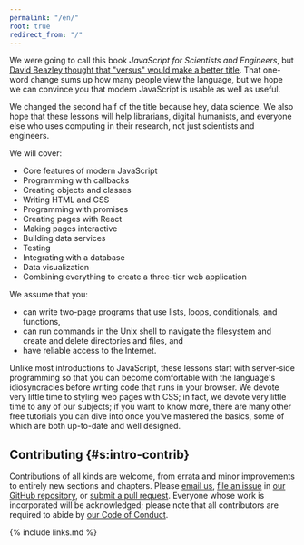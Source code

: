 ```yaml
---
permalink: "/en/"
root: true
redirect_from: "/"
---
```


We were going to call this book *JavaScript for Scientists and Engineers*,
but [David Beazley thought that "versus" would make a better title]({{site.data.links.beazley_tweet}}).
That one-word change sums up how many people view the language,
but we hope we can convince you that modern JavaScript is usable as well as useful.

We changed the second half of the title because hey, data science.
We also hope that these lessons will help librarians,
digital humanists,
and everyone else who uses computing in their research,
not just scientists and engineers.

We will cover:

- Core features of modern JavaScript
- Programming with callbacks
- Creating objects and classes
- Writing HTML and CSS
- Programming with promises
- Creating pages with React
- Making pages interactive
- Building data services
- Testing
- Integrating with a database
- Data visualization
- Combining everything to create a three-tier web application

We assume that you:

- can write two-page programs that use lists, loops, conditionals, and functions,
- can run commands in the Unix shell to navigate the filesystem and create and delete directories and files, and
- have reliable access to the Internet.

Unlike most introductions to JavaScript,
these lessons start with server-side programming
so that you can become comfortable with the language's idiosyncracies
before writing code that runs in your browser.
We devote very little time to styling web pages with CSS;
in fact,
we devote very little time to any of our subjects;
if you want to know more,
there are many other free tutorials you can dive into once you've mastered the basics,
some of which are both up-to-date and well designed.

## Contributing {#s:intro-contrib}

Contributions of all kinds are welcome, from errata and minor improvements to
entirely new sections and chapters.  Please <a href="mailto:{{site.email}}">email us</a>, <a href="{{site.repo}}/issues">file
an issue</a> in <a href="{{site.repo}}">our GitHub repository</a>, or <a
href="{{site.repo}}/pulls">submit a pull request</a>.  Everyone whose work is
incorporated will be acknowledged; please note that all contributors are
required to abide by <a href="{{'/en/conduct/'|relative_url}}">our Code of
Conduct</a>.

{% include links.md %}
